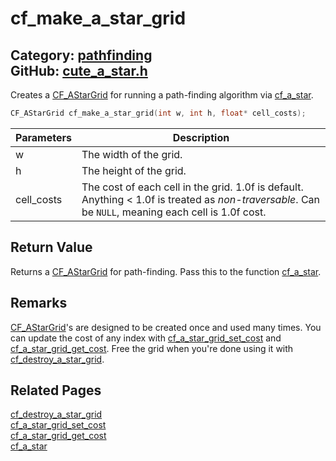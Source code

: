 [//]: # (This file is automatically generated by Cute Framework's docs parser.)
[//]: # (Do not edit this file by hand!)
[//]: # (See: https://github.com/RandyGaul/cute_framework/blob/master/samples/docs_parser.cpp)
[](../header.md ':include')

# cf_make_a_star_grid

Category: [pathfinding](/api_reference?id=pathfinding)  
GitHub: [cute_a_star.h](https://github.com/RandyGaul/cute_framework/blob/master/include/cute_a_star.h)  
---

Creates a [CF_AStarGrid](/pathfinding/cf_astargrid.md) for running a path-finding algorithm via [cf_a_star](/pathfinding/cf_a_star.md).

```cpp
CF_AStarGrid cf_make_a_star_grid(int w, int h, float* cell_costs);
```

Parameters | Description
--- | ---
w | The width of the grid.
h | The height of the grid.
cell_costs | The cost of each cell in the grid. 1.0f is default. Anything < 1.0f is treated as _non-traversable_. Can be `NULL`, meaning each cell is 1.0f cost.

## Return Value

Returns a [CF_AStarGrid](/pathfinding/cf_astargrid.md) for path-finding. Pass this to the function [cf_a_star](/pathfinding/cf_a_star.md).

## Remarks

[CF_AStarGrid](/pathfinding/cf_astargrid.md)'s are designed to be created once and used many times. You can update the cost of any index with
[cf_a_star_grid_set_cost](/pathfinding/cf_a_star_grid_set_cost.md) and [cf_a_star_grid_get_cost](/pathfinding/cf_a_star_grid_get_cost.md). Free the grid when you're done using it with [cf_destroy_a_star_grid](/pathfinding/cf_destroy_a_star_grid.md).

## Related Pages

[cf_destroy_a_star_grid](/pathfinding/cf_destroy_a_star_grid.md)  
[cf_a_star_grid_set_cost](/pathfinding/cf_a_star_grid_set_cost.md)  
[cf_a_star_grid_get_cost](/pathfinding/cf_a_star_grid_get_cost.md)  
[cf_a_star](/pathfinding/cf_a_star.md)  
